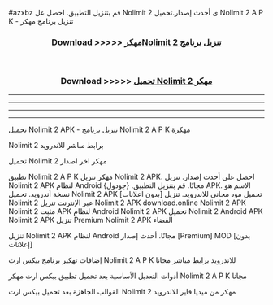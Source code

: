 #azxbz قم بتنزيل التطبيق. احصل عل Nolimit 2  ى أحدث إصدار.تحميل Nolimit 2  A P K - تنزيل برنامج مهكر



<div align="center">
<h3>Download >>>>> <a href="https://ar-sites.web.app/?ar= Nolimit 2 ">مهكرNolimit 2  تنزيل برنامج</a></h3><br>

<h3>Download >>>>> <a href="https://ar-sites.web.app/?ar= Nolimit 2 ">تحميل Nolimit 2  مهكر</a></h3>
</div>


----------------------------------------------------------

----------------------------------------------------------

----------------------------------------------------------

----------------------------------------------------------


تحميل Nolimit 2  APK - تنزيل برنامج Nolimit 2  A P K مهكرة

Nolimit 2  برابط مباشر للاندرويد

تحميل Nolimit 2  مهكر اخر اصدار

تطبيق Nolimit 2  A P K مهكر
تنزيل Nolimit 2  APK. احصل على أحدث إصدار.
تنزيل Nolimit 2  APK لنظام Android مجانًا.
قم بتنزيل التطبيق. {جودول} APK. الاسم هو نسخة أندرويد.
تحميل Nolimit 2  APK [بدون اعلانات]
تحميل مود مجاني للاندرويد.
تنزيل Nolimit 2  عبر الإنترنت
تنزيل Nolimit 2  APK
download.online Nolimit 2  APK
Nolimit 2  مثبت APK لنظام Android
Nolimit 2  APK
تحميل Nolimit 2  Android APK
Nolimit 2  APK تنزيل Premium
Nolimit 2  APK الفضاء

تنزيل Nolimit 2  APK لنظام Android مجانًا. أحدث إصدار [Premium] MOD [بدون إعلانات]

إضافات تهكير برنامج بيكس ارت Nolimit 2  A P K للاندرويد برابط مباشر مجانا

أدوات التعديل الأساسية بعد تحميل تطبيق بيكس ارت مهكر Nolimit 2  A P K مجانا

القوالب الجاهزة بعد تحميل بيكس ارت Nolimit 2  مهكر من ميديا فاير للاندرويد



